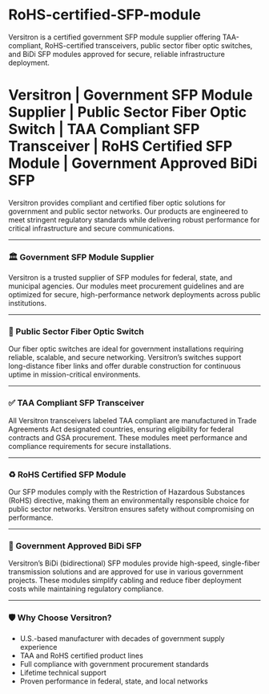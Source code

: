 # RoHS-certified-SFP-module
Versitron is a certified government SFP module supplier offering TAA-compliant, RoHS-certified transceivers, public sector fiber optic switches, and BiDi SFP modules approved for secure, reliable infrastructure deployment.

# **Versitron | Government SFP Module Supplier | Public Sector Fiber Optic Switch | TAA Compliant SFP Transceiver | RoHS Certified SFP Module | Government Approved BiDi SFP**

Versitron provides compliant and certified fiber optic solutions for government and public sector networks. Our products are engineered to meet stringent regulatory standards while delivering robust performance for critical infrastructure and secure communications.

---

### 🏛️ Government SFP Module Supplier  
Versitron is a trusted supplier of SFP modules for federal, state, and municipal agencies. Our modules meet procurement guidelines and are optimized for secure, high-performance network deployments across public institutions.

---

### 🏢 Public Sector Fiber Optic Switch  
Our fiber optic switches are ideal for government installations requiring reliable, scalable, and secure networking. Versitron’s switches support long-distance fiber links and offer durable construction for continuous uptime in mission-critical environments.

---

### ✅ TAA Compliant SFP Transceiver  
All Versitron transceivers labeled TAA compliant are manufactured in Trade Agreements Act designated countries, ensuring eligibility for federal contracts and GSA procurement. These modules meet performance and compliance requirements for secure installations.

---

### ♻️ RoHS Certified SFP Module  
Our SFP modules comply with the Restriction of Hazardous Substances (RoHS) directive, making them an environmentally responsible choice for public sector networks. Versitron ensures safety without compromising on performance.

---

### 🔄 Government Approved BiDi SFP  
Versitron’s BiDi (bidirectional) SFP modules provide high-speed, single-fiber transmission solutions and are approved for use in various government projects. These modules simplify cabling and reduce fiber deployment costs while maintaining regulatory compliance.

---

### 🛡 Why Choose Versitron?

- U.S.-based manufacturer with decades of government supply experience  
- TAA and RoHS certified product lines  
- Full compliance with government procurement standards  
- Lifetime technical support  
- Proven performance in federal, state, and local networks
